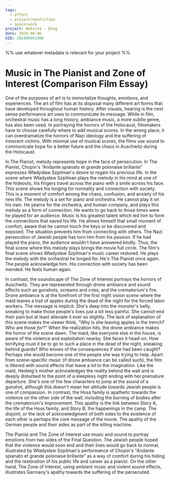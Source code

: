 ```yaml
---
tags:
  - effort
  - project/nonfiction
  - space/work
project: Website - Blog
date: 2024-06-06
UID: 202406061906
---
```


%%
use whatever metadata is relevant for your project
%%

# Music in The Pianist and Zone of Interest (Comparison Film Essay)

One of the purposes of art is to immortalize thoughts, emotions, and experiences. The art of film has at its disposal many different art forms that have developed throughout human history. After visuals, hearing is the next sense performance art uses to communicate its message. While in film, orchestral music has a long history, ambiance music, a more subtle genre, has also been used. In portraying the horrors of the Holocaust, filmmakers have to choose carefully where to add musical scores. In the wrong place, it can overdramatize the horrors of Nazi ideology and the suffering of innocent victims. With minimal use of musical scores, the films use sound to communicate hope for a better future and the chaos in Auschwitz during the Holocaust.

In The Pianist, melody represents hope in the face of persecution. In The Pianist, Chopin's "Andante spianato et grande polonaise brillante" expresses Władysław Szpilman's desire to regain his previous life. In the scene where Władysław Szpilman plays the melody in his mind at one of the hideouts, his fingers travel across the piano with a smile across his face. This scene shows his longing for normality and connection with society. This is a moment of comfort among the chaos, confusion, and anxiety of his new life. The melody is a set for piano and orchestra. He cannot play it on his own. He yearns for the orchestra, and human company, and plays this melody as a form of connection. He wants to go back to those times were he played for an audience. Music is his greatest talent which led him to form the connections that saved his life. He allows himself that small moment of comfort, aware that he cannot touch the keys or be discovered and exposed. The situation prevents him from connecting with others. The Nazi persecution of Jewish people has torn him from his passion. If he had played the piano, the audience wouldn't have answered kindly. Thus, the final scene where this melody plays brings the movie full circle. The film's final scene shows Władysław Szpilman's music career restored. He plays the melody with the orchestral he longed for. He's The Pianist once again. The people acknowledge him. His connection with society has been mended. He feels human again.

In contrast, the soundscape of The Zone of Interest portrays the horrors of Auschwitz. They are represented through drone ambiance and sound effects such as gunshots, screams and cries, and the crematorium's fire. Drone ambiance is at the forefront of the first night vision scene where the maid leaves a trail of apples during the dead of the night for the forced labor workers. The message is implicit. She's deep into the monster's belly, sneaking to make those people's lives just a bit less painful. She cannot end their pain but at least alleviate it ever so slightly. The lack of explanation of this scene makes the viewer think, "Why is she leaving apples in the trench? Who are those _for_?" When the realization hits, the drone ambiance makes the horror of the scene dawn. The maid, like everyone else in the house, is aware of the violence and exploitation nearby. She faces it head-on. How terrifying must it be to go to such a place in the dead of the night, sneaking behind guards? Who knows of the consequences if she had been caught? Perhaps she would become one of the people she was trying to help. Apart from scene-specific music (if drone ambiance can be called such), the film is littered with sound effects that leave a lot to the imagination. Like the maid, Hedwig's mother acknowledges the reality behind the wall and is deeply disturbed to the point of a sleepless night ending with her premature departure. She's one of the few characters to jump at the sound of a gunshot, although this doesn't mean her attitude towards Jewish people is one of compassion. In contrast, the Hoss family is apathetic towards the violence on the other side of the wall, including the burning of bodies after the crematorium's improvement. This apathy is the link between Story A, the life of the Hoss family, and Story B, the happenings in the camp. The disjoint, or the lack of acknowledgment of both sides to the existence of each other is perhaps the core message of the movie. The apathy of the German people and their aides as part of the killing machine.

The Pianist and The Zone of Interest use music and sound to portray emotions from two sides of the Final Question. The Jewish people hoped that the violence would soon end and their lives would go back to normal, illustrated by Władysław Szpilman's performance of Chopin's "Andante spianato et grande polonaise brillante" as a way of comfort during his hiding and the restoration of his public life and career as a pianist. On the other hand, The Zone of Interest, using ambient music and violent sound effects, illustrates Germany's apathy towards the suffering of the persecuted.